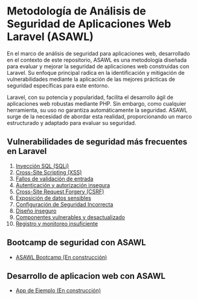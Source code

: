 # Metodología de Análisis de Seguridad de Aplicaciones Web Laravel (ASAWL)

En el marco de análisis de seguridad para aplicaciones web, desarrollado en el contexto de este repositorio, ASAWL es una metodología diseñada para evaluar y mejorar la seguridad de aplicaciones web construidas con Laravel. Su enfoque principal radica en la identificación y mitigación de vulnerabilidades mediante la aplicación de las mejores prácticas de seguridad específicas para este entorno.

Laravel, con su potencia y popularidad, facilita el desarrollo ágil de aplicaciones web robustas mediante PHP. Sin embargo, como cualquier herramienta, su uso no garantiza automáticamente la seguridad. ASAWL surge de la necesidad de abordar esta realidad, proporcionando un marco estructurado y adaptado para evaluar su seguridad.

## Vulnerabilidades de seguridad más frecuentes en Laravel

1. [Inyección SQL (SQLi)](./docs/inyeccion-sql.md)
2. [Cross-Site Scripting (XSS)](./docs/cross-site-scripting.md)
3. [Fallos de validación de entrada](./docs/fallos-validacion-de-entrada.md)
4. [Autenticación y autorización insegura](./docs/autenticacion-autorizacion-insegura.md)
5. [Cross-Site Request Forgery (CSRF)](./docs/cross-site-request-forgery.md)
6. [Exposición de datos sensibles](./docs/explotacion-datos-sensibles.md)
7. [Configuración de Seguridad Incorrecta](./docs/configuracion-seguridad-incorecta.md)
8. [Diseño inseguro](./docs/diseno-inseguro.md)
9. [Componentes vulnerables y desactualizado](./docs/componentes-vulnerables-desactualizados.md)
10. [Registro y monitoreo insuficiente](./docs/registro-monitoreo-insuficiente.md)

## Bootcamp de seguridad con ASAWL

- [ASAWL Bootcamp (En construcción)](https://github.com/Laravel-ASAWL/ASAWL-Bootcamp)

## Desarrollo de aplicacion web con ASAWL

- [App de Ejemplo (En construcción)](https://github.com/Laravel-ASAWL/app-ejemplo)
